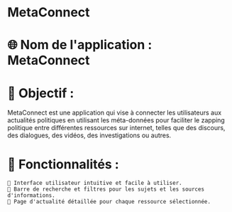 # MetaConnect

# 🌐 Nom de l'application : MetaConnect

# 🎯 Objectif :
 MetaConnect est une application qui vise à connecter les utilisateurs aux actualités politiques en utilisant les méta-données pour faciliter le zapping politique entre différentes ressources sur internet, telles que des discours, des dialogues, des vidéos, des investigations ou autres.
# 🔁 Fonctionnalités :
    📱 Interface utilisateur intuitive et facile à utiliser.
    🔎 Barre de recherche et filtres pour les sujets et les sources d'informations.
    📝 Page d'actualité détaillée pour chaque ressource sélectionnée.